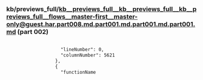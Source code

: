 ### kb/previews_full/kb__previews_full__kb__previews_full__kb__previews_full__flows__master-first__master-only@guest.har.part008.md.part001.md.part001.md.part001.md (part 002)

```md

                    "lineNumber": 0,
                    "columnNumber": 5621
                  },
                  {
                    "functionName
```

```

